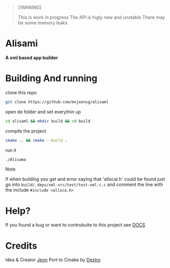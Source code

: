 
> [!WANING]
>
> This is work in progress
> The API is higly new and unstable
> There may be some memory leaks

# Alisami

**A xml based app builder**

# Building And running

clone this repo 

``` bash
git clone https://github.com/mxjeonsg/alisaml
```
open de folder and set everythin up
```bash
cd alisaml && mkdir build && cd build
```

compile the project
```bash
cmake .. && cmake --build .
```

run it
```bash
./Alisama
```

>[!NOTE]
>
> If when building you get and error saying that 'allocal.h' could be found
> just go into ```build/_deps/xml-src/test/test-xml-c.c```
> and comment the line with the include ```#include <alloca.h>```


# Help?
If you found a bug or want to contrubuite to this project
see [DOCS](DOCS/doc.md)


# Credits
Idea & Creator [Jeon](https://github.com/mxjeonsg)
Port to Cmake by [Destro](https://github.com/destroK503)